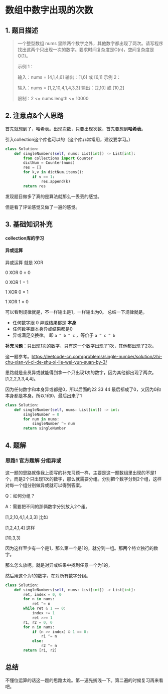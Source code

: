 # 数组中数字出现的次数

## 1. 题目描述

> 一个整型数组 nums 里除两个数字之外，其他数字都出现了两次。请写程序找出这两个只出现一次的数字。要求时间复杂度是O(n)，空间复杂度是O(1)。
>
> 示例 1：
>
> 输入：nums = [4,1,4,6]
> 输出：[1,6] 或 [6,1]
> 示例 2：
>
> 输入：nums = [1,2,10,4,1,4,3,3]
> 输出：[2,10] 或 [10,2]
>
>
> 限制：2 <= nums.length <= 10000
>

## 2. 注意点&个人思路

首先就想到了，哈希表。出现次数，只要出现次数，首先要想到**哈希表**。

引入collection这个库也可以的（这个库非常常用，建议要学习。）

```python
class Solution:
    def singleNumbers(self, nums: List[int]) -> List[int]:
        from collections import Counter
        dictNum = Counter(nums)
        res = []
        for k,v in dictNum.items():
            if v == 1:
                res.append(k)
        return res
```

发现题目做多了真的是算法就那么一丢丢的感觉。

但是看了评论感觉又做了一遍的感觉。

## 3. 基础知识补充

#### collection库的学习

#### 异或运算

异或运算 就是 XOR 

0  XOR  0 = 0

0 XOR   1 = 1

1  XOR  0 = 1

1  XOR  1 = 0

可以看到规律就是，不一样输出是1，一样输出为0。 总结一下规律就是。

- 任何数字跟 0 异或结果都是 **本身**
- 任何数字跟本身异或结果都是0
- 异或满足交换律。 即 `a ^ b ^ c` ，等价于 `a ^ c ^ b`

**补充习题**：只出现1次的数字，只有这一个数字出现了1次，其他都出现了2次。

这一题参考。https://leetcode-cn.com/problems/single-number/solution/zhi-chu-xian-yi-ci-de-shu-xi-lie-wei-yun-suan-by-3/

思路就是全员异或就能得到拿一个只出现1次的数字，因为其他都出现了两次。[1,2,2,3,3,4,4]。

因为任何数字和本身异或都是0，所以后面的22 33 44 最后都成了0，又因为0和本身都是本身。所以1和0，最后出来了1

```python
class Solution:
    def singleNumber(self, nums: List[int]) -> int:
        singleNumber = 0
        for num in nums:
            singleNumber ^= num
        return singleNumber
```



## 4. 题解

### 思路1 官方题解 分组异或

这一题的思路就像我上面写的补充习题一样，主要是这一题数组里出现的不是1个，而是2个只出现1次的数字，那么就需要分组。分别把个数字分到2个组，这样对每一个组分别做异或就可以得到答案。

Q：如何分组？

A：需要把不同的那俩数字分别放入2个组。

 [1,2,10,4,1,4,3,3] 比如

 [1,2,4,1,4]  这样

 [10,3,3] 

因为这样至少有一个是1，那么第一个是1的，就分到一组。那两个特立独行的数字。

那么怎么放呢。就是对异或结果中找到任意一个为1的，

然后用这个为1的数字，在对所有数字分组。

```python
class Solution:
    def singleNumbers(self, nums: List[int]) -> List[int]:
        ret, index = 0, 0
        for n in nums:
            ret ^= n
        while ret & 1 == 0:
            index += 1
            ret >>= 1
        r1, r2 = 0, 0
        for n in nums:
            if (n >> index) & 1 == 0:
                r1 ^= n
            else:
                r2 ^= n
        return [r1, r2]
```

## 总结

不懂位运算的话这一题的思路太难。第一遍先搁浅一下。第二遍的时候复习再来看吧。
